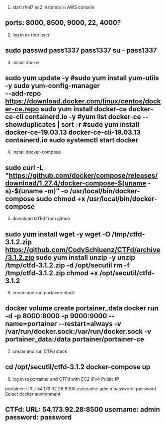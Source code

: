 1. start rhel7 ec2 instance in AWS console

ports: 8000, 8500, 9000, 22, 4000?
-----------------------------------------
2. log in as root user:

sudo passwd
pass1337
pass1337
su -
pass1337
-----------------------------------------
3. install docker

sudo yum update -y
#sudo yum install yum-utils -y
sudo yum-config-manager \
	--add-repo \
	https://download.docker.com/linux/centos/docker-ce.repo
sudo yum install docker-ce docker-ce-cli containerd.io -y
#yum list docker-ce --showduplicates | sort -r
#sudo yum install docker-ce-19.03.13 docker-ce-cli-19.03.13 containerd.io
sudo systemctl start docker
-----------------------------------------
4. install docker-compose

sudo curl -L "https://github.com/docker/compose/releases/download/1.27.4/docker-compose-$(uname -s)-$(uname -m)" -o /usr/local/bin/docker-compose
sudo chmod +x /usr/local/bin/docker-compose
-----------------------------------------
5. download CTFd from github

sudo yum install wget -y
wget -O /tmp/ctfd-3.1.2.zip https://github.com/CodySchluenz/CTFd/archive/3.1.2.zip
sudo yum install unzip -y
unzip /tmp/ctfd-3.1.2.zip -d /opt/secutil
rm -f /tmp/ctfd-3.1.2.zip
chmod +x /opt/secutil/ctfd-3.1.2
-----------------------------------------
6. create and run portainer stack

docker volume create portainer_data
docker run -d -p 8000:8000 -p 9000:9000 --name=portainer --restart=always -v /var/run/docker.sock:/var/run/docker.sock -v portainer_data:/data portainer/portainer-ce
-----------------------------------------
7. create and run CTFd stack

cd /opt/secutil/ctfd-3.1.2
docker-compose up
-----------------------------------------
8. log in to portainer and CTFd with EC2 IPv4 Public IP

portainer:
	URL: 54.173.92.28:9000
	username: admin
	password: password
	Select docker environment
	
CTFd:
	URL: 54.173.92.28:8500
	username: admin
	password: password
-----------------------------------------